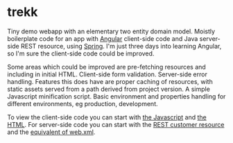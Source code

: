 trekk
=====

Tiny demo webapp with an elementary two entity domain model. Moistly boilerplate code for an
app with [Angular](http://angularjs.org/) client-side code and Java server-side REST resource,
using [Spring](http://projects.spring.io/spring-framework/). I'm just three days into learning
Angular, so I'm sure the client-side code could be improved.

Some areas which could be improved are pre-fetching resources and including in initial HTML.
Client-side form validation. Server-side error handling. Features this does have are proper
caching of resources, with static assets served from a path derived from project version. A
simple Javascript minification script. Basic environment and properties handling for
different environments, eg production, development.

To view the client-side code you can start with [the Javascript](/src/main/webapp/WEB-INF/resources/js/app.js)
and [the HTML](/src/main/webapp/WEB-INF/view/home.jsp). For server-side code you can start
with the [REST customer resource](src/main/java/trekk/web/ctrl/CustomerResource.java)
and the [equivalent of web.xml](src/main/java/trekk/web/config/WebInitializer.java).